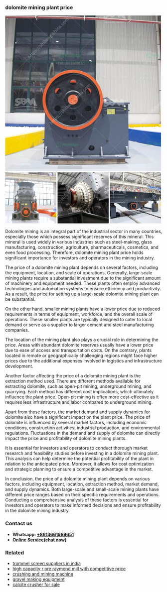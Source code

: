 <h3>dolomite mining plant price</h3><img src='1702260262.jpg' alt=''><p>Dolomite mining is an integral part of the industrial sector in many countries, especially those which possess significant reserves of this mineral. This mineral is used widely in various industries such as steel-making, glass manufacturing, construction, agriculture, pharmaceuticals, cosmetics, and even food processing. Therefore, dolomite mining plant price holds significant importance for investors and operators in the mining industry.</p><p>The price of a dolomite mining plant depends on several factors, including the equipment, location, and scale of operations. Generally, large-scale mining plants require a substantial investment due to the significant amount of machinery and equipment needed. These plants often employ advanced technologies and automation systems to ensure efficiency and productivity. As a result, the price for setting up a large-scale dolomite mining plant can be substantial.</p><p>On the other hand, smaller mining plants have a lower price due to reduced requirements in terms of equipment, workforce, and the overall scale of operations. These smaller plants are typically designed to cater to local demand or serve as a supplier to larger cement and steel manufacturing companies.</p><p>The location of the mining plant also plays a crucial role in determining the price. Areas with abundant dolomite reserves usually have a lower price due to ease of access and transportation costs. On the contrary, plants located in remote or geographically challenging regions might face higher prices due to the additional expenses involved in logistics and infrastructure development.</p><p>Another factor affecting the price of a dolomite mining plant is the extraction method used. There are different methods available for extracting dolomite, such as open-pit mining, underground mining, and quarrying. Each method has different cost implications, which ultimately influence the plant price. Open-pit mining is often more cost-effective as it requires less infrastructure and labor compared to underground mining.</p><p>Apart from these factors, the market demand and supply dynamics for dolomite also have a significant impact on the plant price. The price of dolomite is influenced by several market factors, including economic conditions, construction activities, industrial production, and environmental regulations. Fluctuations in the demand and supply of dolomite can directly impact the price and profitability of dolomite mining plants.</p><p>It is essential for investors and operators to conduct thorough market research and feasibility studies before investing in a dolomite mining plant. This analysis can help determine the potential profitability of the plant in relation to the anticipated price. Moreover, it allows for cost optimization and strategic planning to ensure a competitive advantage in the market.</p><p>In conclusion, the price of a dolomite mining plant depends on various factors, including equipment, location, extraction method, market demand, and supply dynamics. Both large-scale and small-scale mining plants have different price ranges based on their specific requirements and operations. Conducting a comprehensive analysis of these factors is essential for investors and operators to make informed decisions and ensure profitability in the dolomite mining industry.</p><h3>Contact us</h3><ul><li><strong>Whatsapp:&nbsp;<a href="https://wa.me/8613661969651">+8613661969651</a></strong></li><li><a href="https://swt.shibang-china.com/?git&amp;zhl&amp;dolomite mining plant price"><strong>Online Service(chat now)</strong></a></li></ul><h3>Related</h3><ul><li><a href='trommel screen suppliers in india.md'>trommel screen suppliers in india</a></li><li><a href='high capacity r ore raymond mill with competitive price.md'>high capacity r ore raymond mill with competitive price</a></li><li><a href='crushing and mining machine.md'>crushing and mining machine</a></li><li><a href='gravel making equipment.md'>gravel making equipment</a></li><li><a href='calcite crusher for sale.md'>calcite crusher for sale</a></li></ul>